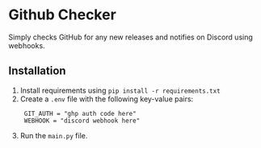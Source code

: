 # Github Checker
Simply checks GitHub for any new releases and notifies on Discord using webhooks.

## Installation
1. Install requirements using `pip install -r requirements.txt`
2. Create a `.env` file with the following key-value pairs:
   ```
    GIT_AUTH = "ghp auth code here"
    WEBHOOK = "discord webhook here"
    ```
3. Run the `main.py` file.

